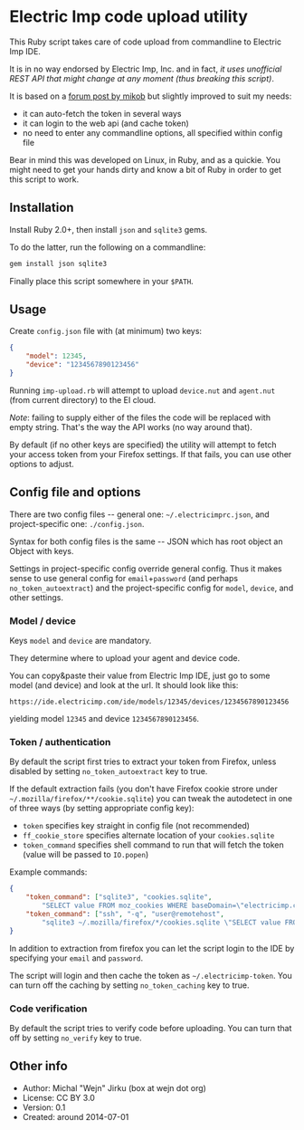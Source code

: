 # Electric Imp code upload utility
This Ruby script takes care of code upload from commandline to Electric Imp IDE.

It is in no way endorsed by Electric Imp, Inc. and in fact, *it uses
unofficial REST API that might change at any moment (thus breaking
this script)*.

It is based on a [forum post by mikob](http://forums.electricimp.com/discussion/2533/alternative-for-those-who-don039t-like-the-web-ide) but slightly
improved to suit my needs:

- it can auto-fetch the token in several ways
- it can login to the web api (and cache token)
- no need to enter any commandline options, all specified within config file

Bear in mind this was developed on Linux, in Ruby, and as a quickie. You might
need to get your hands dirty and know a bit of Ruby in order to get this
script to work.

## Installation
Install Ruby 2.0+, then install `json` and `sqlite3` gems.

To do the latter, run the following on a commandline:

```bash
gem install json sqlite3
```

Finally place this script somewhere in your `$PATH`.

## Usage
Create `config.json` file with (at minimum) two keys:
```json
{
	"model": 12345,
	"device": "1234567890123456"
}
```
Running `imp-upload.rb` will attempt to upload `device.nut`
and `agent.nut` (from current directory) to the EI cloud.

*Note*: failing to supply either of the files the code will be replaced
with empty string. That's the way the API works (no way around that).

By default (if no other keys are specified) the utility will
attempt to fetch your access token from your Firefox settings.
If that fails, you can use other options to adjust.

## Config file and options
There are two config files -- general one: `~/.electricimprc.json`,
and project-specific one: `./config.json`.

Syntax for both config files is the same -- JSON which has root object
an Object with keys.

Settings in project-specific config override general config. Thus
it makes sense to use general config for `email`+`password` (and 
perhaps `no_token_autoextract`) and the project-specific config
for `model`, `device`, and other settings.

### Model / device
Keys `model` and `device` are mandatory.

They determine where to upload your agent and device code.

You can copy&paste their value from Electric Imp IDE, just go to some
model (and device) and look at the url. It should look like this:

`https://ide.electricimp.com/ide/models/12345/devices/1234567890123456`

yielding model `12345` and device `1234567890123456`.

### Token / authentication
By default the script first tries to extract your token from Firefox,
unless disabled by setting `no_token_autoextract` key to true.

If the default extraction fails (you don't have Firefox cookie strore
under `~/.mozilla/firefox/**/cookie.sqlite`) you can tweak the autodetect
in one of three ways (by setting appropriate config key):

- `token` specifies key straight in config file (not recommended)
- `ff_cookie_store` specifies alternate location of your `cookies.sqlite`
- `token_command` specifies shell command to run that will fetch the token (value will be passed to `IO.popen`)

Example commands:
```json
{
	"token_command": ["sqlite3", "cookies.sqlite",
		"SELECT value FROM moz_cookies WHERE baseDomain=\"electricimp.com\" and name=\"imp.token\""],
	"token_command": ["ssh", "-q", "user@remotehost", 
		"sqlite3 ~/.mozilla/firefox/*/cookies.sqlite \"SELECT value FROM moz_cookies WHERE baseDomain=\\\"electricimp.com\\\" and name=\\\"imp.token\\\"\""],
}
```

In addition to extraction from firefox you can let the script login
to the IDE by specifying your `email` and `password`.

The script will login and then cache the token as `~/.electricimp-token`.
You can turn off the caching by setting `no_token_caching` key to true.

### Code verification
By default the script tries to verify code before uploading.
You can turn that off by setting `no_verify` key to true.

## Other info
- Author: Michal "Wejn" Jirku (box at wejn dot org)
- License: CC BY 3.0
- Version: 0.1
- Created: around 2014-07-01
